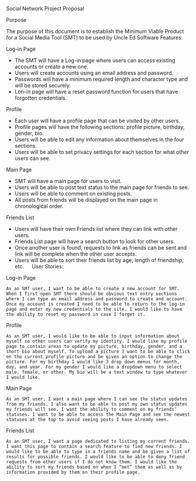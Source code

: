 Social Network Project Proposal

Purpose

The purpose of this document is to establish the Minimum Viable Product for a Social Media Tool (SMT) to be used by Uncle Ed Software
Features:

Log-in Page
*	The SMT will have a Log-in page where users can access existing accounts or create a new one.
*	Users will create accounts using an email address and password.
*	Passwords will have a minimum required length and character type and will be stored securely.
*	Lon-in page will have a reset password function for users that have forgotten credentials.

Profile
*	Each user will have a profile page that can be visited by other users.
*	Profile pages will have the following sections: profile picture, birthday, gender, bio.
*	Users will be able to edit any information about themselves in the four sections.
*	Users will be able to set privacy settings for each section for what other users can see.

Main Page
*	SMT will have a main page for users to visit.
*	Users will be able to post text status to the main page for friends to see.
*	Users will be able to comment on existing posts.
*	All posts from friends will be displayed on the main page in chronological order.

Friends List
*	Users will have their own Friends list where they can link with other users.
*	Friends List page will have a search button to look for other users.
*	Once another user is found, requests to link as friends can be sent and link will be complete when the other user accepts.
*	Users will be able to sort their friends list by age, length of friendship, etc.
 
User Stories:

Log-in Page

	As an SMT user, I want to be able to create a new account for SMT. When I first open SMT there should be obvious text entry sections where I can type an email address and password to create and account. Once my account is created I need to be able to return to the log-in page and enter my new credentials to the site. I would like to have the ability to reset my password in case I forget it.

Profile

	As an SMT user, I would like to be able to input information about myself so other users can verify my identity. I would like my profile page to contain areas to update my picture, birthday, gender, and a short bio about myself. To upload a picture I want to be able to click on the current profile picture and be given an option to change the picture. For my birthday I would like 3 drop down menus for month, day, and year. For my gender I would like a dropdown menu to select male, female, or other. My bio will be a text window to type whatever I would like.

Main Page

	As an SMT user, I want a main page where I can see the status updates from my friends. I also want to be able to post my own status updates my friends will see. I want the ability to comment on my friends’ statuses. I want to be able to access the Main Page and see the newest statuses at the top to avoid seeing posts I have already seen.

Friends List

	As an SMT user, I want a page dedicated to listing my current friends. I want this page to contain a search feature to find new friends. I would like to be able to type in a friends name and be given a list of results for possible friends. I would like to be able to deny friend requests from other users if I do not know them. I would like the ability to sort my friends based on when I “met” them as well as by information provided by them on their profile page.

